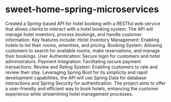 # sweet-home-spring-microservices

Created a Spring-based API for hotel booking with a RESTful web service that allows clients to interact with a hotel booking system. The API will manage hotel inventory, process bookings, and handle customer information. 
 Key features include:
Hotel Inventory Management: Enabling hotels to list their rooms, amenities, and pricing.
Booking System: Allowing customers to search for available rooms, make reservations, and manage their bookings.
User Authentication: Secure login for customers and hotel administrators.
Payment Integration: Facilitating secure payment transactions.
Review and Rating System: Enabling customers to rate and review their stay.
Leveraging Spring Boot for its simplicity and rapid development capabilities, the API will use Spring Data for database interactions and Spring Security for authentication. The project aims to offer a user-friendly and efficient way to book hotels, enhancing the customer experience while streamlining hotel management processes.
